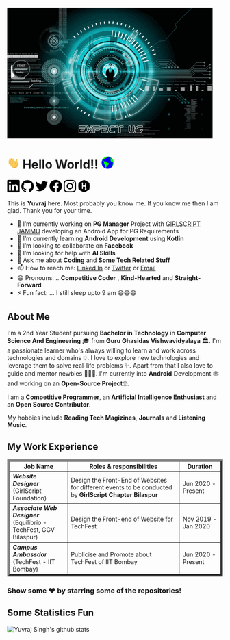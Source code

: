 ![](https://github.com/yuvraj-2503/yuvraj-2503/blob/master/cover.gif)
# <img src="https://github.com/yuvraj-2503/yuvraj-2503/blob/master/Hi.gif" width="29px"> Hello World!!  <img src="https://github.com/yuvraj-2503/yuvraj-2503/blob/master/Earth.gif" width="29px">  
<A HREF="https://www.linkedin.com/in/yuvraj-singh-1889831a1"><IMG SRC="https://github.com/yuvraj-2503/yuvraj-2503/blob/master/LinkedIn.svg" WIDTH="29px"></A>
<A HREF="https://github.com/yuvraj-2503"><IMG SRC="https://github.com/yuvraj-2503/yuvraj-2503/blob/master/Github.svg" WIDTH="29px"></A>
<A HREF="https://twitter.com/Yuvraj2503"><IMG SRC="https://github.com/yuvraj-2503/yuvraj-2503/blob/master/Twitter.svg" WIDTH="29px"></A>
<A HREF="https://www.facebook.com/Yuvraj2503"><IMG SRC="https://github.com/yuvraj-2503/yuvraj-2503/blob/master/Facebook.svg" WIDTH="29px"></A>
<A HREF="https://www.instagram.com/_yuvraj_2503"><IMG SRC="https://github.com/yuvraj-2503/yuvraj-2503/blob/master/Instagram.svg" WIDTH="29px"></A>
<A HREF="https://www.hackerrank.com/singh_yuvraj_yu1"><IMG SRC="https://github.com/yuvraj-2503/yuvraj-2503/blob/master/Hackerrank.svg" WIDTH="29PX"></A> <p/>
       
This is **Yuvraj** here. Most probably you know me. If you know me then I am glad. Thank you for your time.
         

- 🔭 I’m currently working on **PG Manager** Project with <a href="https://github.com/GirlScript-Jammu-kashmir">GIRLSCRIPT JAMMU</A> developing an Android App for PG                 Requirements
- 🌱 I’m currently learning **Android Development** using **Kotlin**
- 👯 I’m looking to collaborate on **Facebook**
- 🤔 I’m looking for help with **AI Skills**
- 💬 Ask me about **Coding** and **Some Tech Related Stuff**
- 📫 How to reach me: <A HREF="https://www.linkedin.com/in/yuvraj-singh-1889831a1">Linked In</a> or 
         <a href="https://twitter.com/Yuvraj2503">Twitter</a> or <a href="mailto:singh.yuvraj1047@gmail.com">Email</a>
- 😄 Pronouns: ...**Competitive Coder** , **Kind-Hearted** and **Straight-Forward**
- ⚡ Fun fact: ...  I still sleep upto 9 am 😄😄😄

## About Me

I'm a 2nd Year Student pursuing **Bachelor in Technology** in **Computer Science And Engineering** 🎓 from **Guru Ghasidas Vishwavidyalaya** 🏛. I'm a passionate learner who's always willing to learn and work across technologies and domains 💡. I love to explore new technologies and leverage them to solve real-life problems ✨. Apart from that I also love to guide and mentor newbies 👨🏻‍💻. I'm currently into **Android** Development 🕸️ and working on an **Open-Source Project**🤓.

I am a **Competitive Programmer**, an **Artificial Intelligence Enthusiast** and an **Open Source Contributor**.

My hobbies include **Reading Tech Magizines**, **Journals** and **Listening Music**.

## My Work Experience

<table border='5'>
  <thead>
    <tr>
      <td>
        <center><strong>Job Name</strong></center>
      </td>
      <td>
        <center><strong>Roles & responsibilities </strong></center>
      </td>
      <td>
        <center><strong>Duration</strong></center>
      </td>
    </tr>
  </thead>
  <tbody>
    <tr>
      <td>
        <em><b>Website Designer</b></em><br />
        (GirlScript Foundation)
      </td>
      <td>
      Design the Front-End of Websites for different events to be conducted by <b>GirlScript Chapter Bilaspur</b>
      </td>
      <td>
        Jun 2020 - Present
      </td>
    </tr>
    <tr>
      <td>
        <em><b>Associate Web Designer</b></em><br />
        (Equilibrio - TechFest, GGV Bilaspur)
      </td>
      <td>
       Design the Front-end of Website for TechFest
      </td>
      <td>
        Nov 2019 - Jan 2020
      </td>
    </tr>
    <tr>
      <td>
        <em><b>Campus Ambassdor</b></em><br />
        (TechFest - IIT Bombay)
      </td>
      <td>
        Publicise and Promote about TechFest of IIT Bombay
      </td>
      <td>
        Jun 2020 - Present
      </td>
    </tr>
   
  </tbody>
</table>

### Show some ❤️ by starring some of the repositories!

## Some Statistics Fun
![Yuvraj Singh's github stats](https://github-readme-stats.vercel.app/api?username=yuvraj-2503&show_icons=true&line_height=30)<br>
